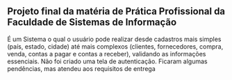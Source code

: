 ## Projeto final da matéria de Prática Profissional da Faculdade de Sistemas de Informação

É um Sistema o qual o usuário pode realizar desde cadastros mais simples (país, estado, cidade)
até mais complexos (clientes, fornecedores, compra, venda, contas a pagar e contas a receber), validando as informações essenciais.
Não foi criado uma tela de autenticação. Ficaram algumas pendências, mas atendeu aos requisitos de entrega
